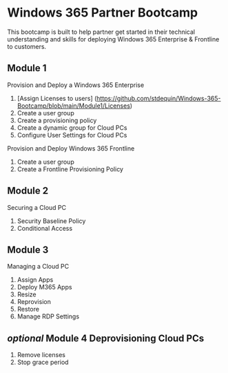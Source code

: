 # Windows 365 Partner Bootcamp

This bootcamp is built to help partner get started in their technical understanding and skills for deploying Windows 365 Enterprise & Frontline to customers.

## Module 1

Provision and Deploy a Windows 365 Enterprise
1. [Assign Licenses to users] (https://github.com/stdequin/Windows-365-Bootcamp/blob/main/Module1/Licenses)
2. Create a user group
3. Create a provisioning policy
4. Create a dynamic group for Cloud PCs
5. Configure User Settings for Cloud PCs

Provision and Deploy Windows 365 Frontline
1. Create a user group
2. Create a Frontline Provisioning Policy

## Module 2

Securing a Cloud PC
1. Security Baseline Policy
2. Conditional Access

## Module 3

Managing a Cloud PC

1. Assign Apps
2. Deploy M365 Apps
3. Resize
4. Reprovision
5. Restore
6. Manage RDP Settings

## _optional_ Module 4 Deprovisioning Cloud PCs

1. Remove licenses
2. Stop grace period
